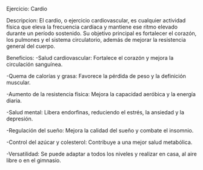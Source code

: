 Ejercicio: Cardio

Descripcion:
El cardio, o ejercicio cardiovascular, es cualquier actividad física que eleva la frecuencia cardíaca y mantiene ese ritmo elevado durante un período sostenido. Su objetivo principal es fortalecer el corazón, los pulmones y el sistema circulatorio, además de mejorar la resistencia general del cuerpo.

Beneficios:
-Salud cardiovascular: Fortalece el corazón y mejora la circulación sanguínea.

-Quema de calorías y grasa: Favorece la pérdida de peso y la definición muscular.

-Aumento de la resistencia física: Mejora la capacidad aeróbica y la energía diaria.

-Salud mental: Libera endorfinas, reduciendo el estrés, la ansiedad y la depresión.

-Regulación del sueño: Mejora la calidad del sueño y combate el insomnio.

-Control del azúcar y colesterol: Contribuye a una mejor salud metabólica.

-Versatilidad: Se puede adaptar a todos los niveles y realizar en casa, al aire libre o en el gimnasio.

